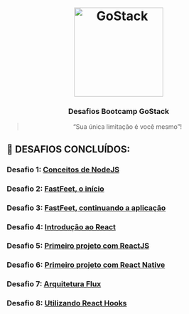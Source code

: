 <h1 align="center">
    <img alt="GoStack" src="https://rocketseat-cdn.s3-sa-east-1.amazonaws.com/bootcamp-header.png" width="200px" />
</h1>

<h3 align="center">
  Desafios Bootcamp GoStack
</h3>

<blockquote align="center">“Sua única limitação é você mesmo”!</blockquote>

## :rocket: DESAFIOS CONCLUÍDOS:

### Desafio 1: [Conceitos de NodeJS](desafio01)

### Desafio 2: [FastFeet, o início](desafio02)

### Desafio 3: [FastFeet, continuando a aplicação](desafio03)

### Desafio 4: [Introdução ao React](desafio04)

### Desafio 5: [Primeiro projeto com ReactJS](desafio05)

### Desafio 6: [Primeiro projeto com React Native](desafio06)

### Desafio 7: [Arquitetura Flux](desafio07)

### Desafio 8: [Utilizando React Hooks](desafio08)
